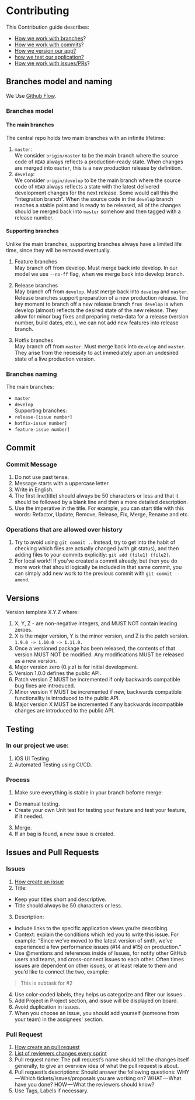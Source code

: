 # Contributing
This Contribution guide describes:

- [How we work with branches](*Branches)?
- [How we work with commits](*Commits)?
- [How we version our app?](*Version)
- [how we test our application?](*Testing)
- [How we work with issues/PRs](*Issue)?


## <a name="Branches">Branches model and naming</a>

We Use [Github Flow](https://nvie.com/posts/a-successful-git-branching-model/).

### Branches model
#### The main branches
The central repo holds two main branches with an infinite lifetime:
1. `master`: <br/>
We consider `origin/master` to be the main branch where the source code of `HEAD` always reflects a production-ready state. When changes are merged into `master`, this is a new production release by definition.
2. `develop`: <br/> 
We consider `origin/develop` to be the main branch where the source code of `HEAD` always reflects a state with the latest delivered development changes for the next release. Some would call this the “integration branch”. When the source code in the `develop` branch reaches a stable point and is ready to be released, all of the changes should be merged back into `master` somehow and then tagged with a release number.

#### Supporting branches
Unlike the main branches, supporting branches always have a limited life time, since they will be removed eventually. 

1. Feature branches <br/> 
May branch off from develop. Must merge back into develop. In our model we use `--no-ff` flag, when we merge back into develop branch.

2. Release branches <br/>
May branch off from `develop`. Must merge back into `develop` and `master`. Release branches support preparation of a new production release. The key moment to branch off a new release branch `from develop` is when develop (almost) reflects the desired state of the new release. They allow for minor bug fixes and preparing meta-data for a release (version number, build dates, etc.), we can not add new features into release branch.

3. Hotfix branches <br/>
May branch off from `master`. Must merge back into `develop` and `master`. They arise from the necessity to act immediately upon an undesired state of a live production version.

### Branches naming
The main branches:
- `master`
- `develop` <br/>
Supporting branches:
- `release-[issue number]`
- `hotfix-issue number]`
- `feature-issue number]`


## <a name="Commits">Commit</a>

### Commit Message

1. Do not use past tense.
2. Message starts with a uppercase letter.
3. Write in English.
4. The first line(title) should always be 50 characters or less and that it should be followed by a blank line and then a more detailed description.
5. Use the imperative in the title. For example, you can start title with this words: Refactor, Update, Remove, Release, Fix, Merge, Rename and etc.

### Operations that are allowed over history

1. Try to avoid using `git commit .`. Instead, try to get into the habit of checking which files are actually changed (with git status), and then adding files to your commits explicitly: `git add {file1} {file2}`.
2. For local work!! If you’ve created a commit already, but then you do more work that should logically be included in that same commit, you can simply add new work to the previous commit with `git commit --amend`.

## <a name="Version"> Versions</a>
Version template X.Y.Z where:
1. X, Y, Z - are non-negative integers, and MUST NOT contain leading zeroes.
2. X is the major version, Y is the minor version, and Z is the patch version. <br/>
`1.9.0 -> 1.10.0 -> 1.11.0.`
3. Once a versioned package has been released, the contents of that version MUST NOT be modified. Any modifications MUST be released as a new version.
4. Major version zero (0.y.z) is for initial development. 
5. Version 1.0.0 defines the public API.
6. Patch version Z MUST be incremented if only backwards compatible bug fixes are introduced.
7. Minor version Y MUST be incremented if new, backwards compatible functionality is introduced to the public API.
8. Major version X MUST be incremented if any backwards incompatible changes are introduced to the public API. 

## <a name="Testing"> Testing</a>
### In our project we use:
1. iOS UI Testing
2. Automated Testing using CI/CD.

### Process
1. Make sure everything is stable in your branch befome merge:
- Do manual testing.
- Create your own Unit test for testing your feature and test your feature, if it needed.
3. Merge.
4. If an bag is found, a new issue is created.


## Issues and Pull Requests

### Issues 
1. [How create an issue](https://help.github.com/en/github/managing-your-work-on-github/creating-an-issue)
2. Title:
- Keep your titles short and descriptive.
- Title should always be 50 characters or less.
3. Description:
- Include links to the specific application views you’re describing.
- Context: explain the conditions which led you to write this issue. For example: “Since we’ve moved to the latest version of smth, we’ve experienced a few performance issues (#14 and #15) on production.”
- Use @mentions and references inside of Issues, for notify other GitHub users and teams, and cross-connect issues to each other. Often times issues are dependent on other issues, or at least relate to them and you’d like to connect the two, example:
>This is subtask for #2
4. Use color-coded labels, they helps us categorize and filter our issues .
5. Add Project in Project section, and issue will be displayed on board.
6. Avoid duplication in issues.
7. When you choose an issue, you should add yourself (someone from your team) in the assignees' section.

### Pull Request
1. [How create an pull request](https://help.github.com/en/github/collaborating-with-issues-and-pull-requests/creating-a-pull-request)
2. [List of reviewers changes every sprint](https://docs.google.com/spreadsheets/d/1qT-_LOewagvy2EIWhjzVdvrnLMwuYYRqaSpaFY1JTdk/edit?usp=sharing)
3. Pull request name: 
The pull request’s name should tell the changes itself generally, to give an overview idea of what the pull request is about.
4. Pull request’s descriptions:
Should answer the following questions:
WHY — Which tickets/issues/proposals you are working on? 
WHAT — What have you done?
HOW — What the reviewers should know?
5. Use Tags, Labels if necessary.




